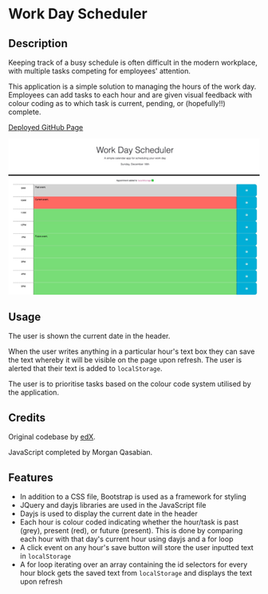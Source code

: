 # Work Day Scheduler

## Description 

Keeping track of a busy schedule is often difficult in the modern workplace, with multiple tasks competing for employees' attention.

This application is a simple solution to managing the hours of the work day. Employees can add tasks to each hour and are given visual feedback with colour coding as to which task is current, pending, or (hopefully!!) complete.

[Deployed GitHub Page]()

![Screenshot of deployed application](./assets/images/deployed-screenshot.jpeg)

## Usage

The user is shown the current date in the header.

When the user writes anything in a particular hour's text box they can save the text whereby it will be visible on the page upon refresh. The user is alerted that their text is added to ``localStorage``.

The user is to prioritise tasks based on the colour code system utilised by the application. 

## Credits

Original codebase by [edX](https://techbootcamp.sydney.edu.au/coding/).

JavaScript completed by Morgan Qasabian.

## Features

- In addition to a CSS file, Bootstrap is used as a framework for styling
- JQuery and dayjs libraries are used in the JavaScript file
- Dayjs is used to display the current date in the header 
- Each hour is colour coded indicating whether the hour/task is past (grey), present (red), or future (present). This is done by comparing each hour with that day's current hour using dayjs and a for loop
- A click event on any hour's save button will store the user inputted text in ``localStorage``
- A for loop iterating over an array containing the id selectors for every hour block gets the saved text from ``localStorage`` and displays the text upon refresh